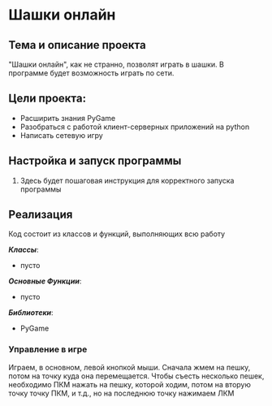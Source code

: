 # Шашки онлайн

## Тема и описание проекта
"Шашки онлайн", как не странно, позволят играть в шашки. В программе будет возможность играть по сети.
## Цели проекта:
- Расширить знания PyGame
- Разобраться с работой клиент-серверных приложений на python
- Написать сетевую игру

## Настройка и запуск программы ##
1. Здесь будет пошаговая инструкция для корректного запуска программы

## Реализация ##

Код состоит из классов и функций, выполняющих всю работу

_**Классы**_:
- пусто

_**Основные Функции**_:
- пусто

_**Библиотеки**_:
- PyGame

### Управление в игре
Играем, в основном,  левой кнопкой мыши. 
Сначала жмем на пешку, потом на точку куда она перемещается.
Чтобы съесть несколько пешек, необходимо ПКМ нажать на пешку, которой ходим, потом на вторую точку точку ПКМ, и т.д., но на последнюю точку нажимаем ЛКМ

